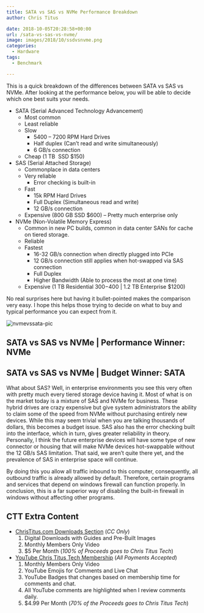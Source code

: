 ```yaml
---
title: SATA vs SAS vs NVMe Performance Breakdown
author: Chris Titus

date: 2018-10-05T20:28:58+00:00
url: /sata-vs-sas-vs-nvme/
image: images/2018/10/ssdvsnvme.png
categories:
  - Hardware
tags:
  - Benchmark

---
```

This is a quick breakdown of the differences between SATA vs SAS vs NVMe. After looking at the performance below, you will be able to decide which one best suits your needs.<!--more-->

  * SATA (Serial Advanced Technology Advancement) 
      * Most common
      * Least reliable
      * Slow 
          * 5400 &#8211; 7200 RPM Hard Drives
          * Half duplex (Can&#8217;t read and write simultaneously)
          * 6 GB/s connection
      * Cheap (1 TB  SSD $150)
  * SAS (Serial Attached Storage) 
      * Commonplace in data centers
      * Very reliable 
          * Error checking is built-in
      * Fast 
          * 15k RPM Hard Drives
          * Full Duplex (Simultaneous read and write)
          * 12 GB/s connection
      * Expensive (800 GB SSD $600) &#8211; Pretty much enterprise only
  * NVMe (Non-Volatile Memory Express) 
      * Common in new PC builds, common in data center SANs for cache on tiered storage.
      * Reliable
      * Fastest 
          * 16-32 GB/s connection when directly plugged into PCIe
          * 12 GB/s connection still applies when hot-swapped via SAS connection
          * Full Duplex
          * Higher Bandwidth (Able to process the most at one time)
      * Expensive (1 TB Residential $300-$400 | 1.2 TB Enterprise $1200)

No real surprises here but having it bullet-pointed makes the comparison very easy. I hope this helps those trying to decide on what to buy and typical performance you can expect from it.

![nvmevssata-pic](/images/2018/10/ssdvsnvme.png)

## SATA vs SAS vs NVMe | Performance Winner: NVMe

## SATA vs SAS vs NVMe | Budget Winner: SATA

What about SAS? Well, in enterprise environments you see this very often with pretty much every tiered storage device having it. Most of what is on the market today is a mixture of SAS and NVMe for business. These hybrid drives are crazy expensive but give system administrators the ability to claim some of the speed from NVMe without purchasing entirely new devices. While this may seem trivial when you are talking thousands of dollars, this becomes a budget issue. SAS also has the error checking built into the interface, which in turn, gives greater reliability in theory. Personally, I think the future enterprise devices will have some type of new connector or housing that will make NVMe devices hot-swappable without the 12 GB/s SAS limitation. That said, we aren&#8217;t quite there yet, and the prevalence of SAS in enterprise space will continue.

By doing this you allow all traffic inbound to this computer, consequently, all outbound traffic is already allowed by default. Therefore, certain programs and services that depend on windows firewall can function properly. In conclusion, this is a far superior way of disabling the built-in firewall in windows without affecting other programs.

## CTT Extra Content

- [ChrisTitus.com Downloads Section][1] (_CC Only_)
  1. Digital Downloads with Guides and Pre-Built Images
  2. Monthly Members Only Video
  3. $5 Per Month (_100% of Proceeds goes to Chris Titus Tech_)
- [YouTube Chris Titus Tech Membership][2] (_All Payments Accepted_)
  1. Monthly Members Only Video
  2. YouTube Emojis for Comments and Live Chat
  3. YouTube Badges that changes based on membership time for comments and chat.
  4. All YouTube comments are highlighted when I review comments daily. 
  5. $4.99 Per Month (_70% of the Proceeds goes to Chris Titus Tech_)

 [1]: https://portal.christitus.com
 [2]: https://christitus.com/join